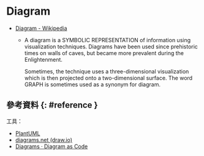 # Diagram

  - [Diagram - Wikipedia](https://en.wikipedia.org/wiki/Diagram)

      - A diagram is a SYMBOLIC REPRESENTATION of information using visualization techniques. Diagrams have been used since prehistoric times on walls of caves, but became more prevalent during the Enlightenment.

        Sometimes, the technique uses a three-dimensional visualization which is then projected onto a two-dimensional surface. The word GRAPH is sometimes used as a synonym for diagram.

## 參考資料 {: #reference }

工具：

  - [PlantUML](plantuml.md)
  - [diagrams.net (draw.io)](https://app.diagrams.net/)
  - [Diagrams · Diagram as Code](https://diagrams.mingrammer.com/)
